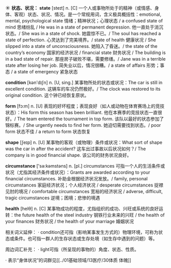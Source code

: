 ☀ <span class="category">**状态、状况：**</span>
<span class="vocabulary">**state**</span> [steɪt] 
<span class="definition">n. [C] 一个人或事物所处于的精神（或情感、身体、客观）状态、状况、情况。是一个常规用词，含义极具概括性：</span>emotional, mental, psychological state 情绪；精神状况；心理状态 / a confused state of mind 思绪纷乱 / He was in a state of permanent depression. 他一直处于消沉状态。/ She was in a state of shock. 她震惊不已。/ The soul has reached a state of perfection. 心灵达到了完美境界。/ state of health 健康状况 / She slipped into a state of unconsciousness. 她陷入了昏迷。/ the state of the country’s economy 国家的经济状况 / financial state 财务状况 / The building is in a bad state of repair. 那座房子破败不堪，需要修缮。/ Jane was in a terrible state after losing her job. 简失业以后，情况很糟。/ a state of affairs 形势；事态 / a state of emergency 紧急状态

<span class="vocabulary">**condition**</span> [kən'dɪʃn] 
<span class="definition">n. [U, sing.] 某事物所处的状态或状况：</span>The car is still in excellent condition. 这辆车的车况仍然极好。/ The clock was restored to its original condition. 这个钟已经恢复原状。

<span class="vocabulary">**form**</span> [fɔ:m] 
<span class="definition">n. [U] 表现的好坏程度；表现良好（如人或动物在体育赛场上的竞技状态）：</span>His form this season has been brilliant. 他在本赛季的竞技状态一直很好。/ The team entered the tournament in top form. 该队以最好的状态参加了锦标赛。/ She urgently needs to find her form. 她迫切需要找到状态。/ poor form 状态不佳 / a return to form 状态恢复

<span class="vocabulary">**shape**</span> [ʃeɪp] 
<span class="definition">n. [U] 某事物的客观（或物理）条件或状况：</span>What sort of shape was the car in after the accident? 这车出过事故以后状况如何？/ The company is in good financial shape. 该公司的财务状况良好。

<span class="vocabulary">**circumstance**</span> ['sə:kəmstəns] 
<span class="definition">n. [pl.] circumstances 可指一个人的生活条件或状况（尤指其经济条件或状况）：</span>Grants are awarded according to your financial circumstances. 补助金根据经济状况发放。/ family, personal circumstances 家庭经济状况；个人经济状况 / desperate circumstances 捉襟见肘的境况 / comfortable circumstances 宽裕的经济状况 / adverse, difficult, tragic circumstances 逆境；困境；悲惨的境遇

<span class="vocabulary">**health**</span> [helθ] 
<span class="definition">n. [C] 某事物成功的程度，尤指组织的成功、兴旺或系统的良好运转：</span>the future health of the steel industry 钢铁行业未来的兴旺 / the health of your finances 财务状况 / the health of your marriage 婚姻状况

相关词义延伸：
· condition还可指（影响某事发生方式的）物理环境，可称为状态或条件。也可指一群人的生存状态或生存处境（如生存中遇到的问题）等。

周边词汇补充：
· light可指（所呈现的事物的）角度、状态、性质。

· 表示“身体状况”的词群见[[../01基础领域/13医疗/30体质 体魄]]

